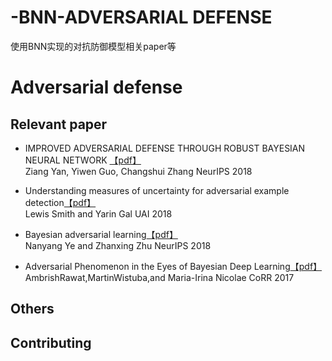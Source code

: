 # -BNN-ADVERSARIAL DEFENSE
使用BNN实现的对抗防御模型相关paper等
# Adversarial defense


## Relevant paper

* IMPROVED ADVERSARIAL DEFENSE THROUGH ROBUST BAYESIAN NEURAL NETWORK [【pdf】](https://arxiv.org/pdf/1803.00404.pdf)<br>
Ziang Yan, Yiwen Guo, Changshui Zhang NeurIPS 2018

* Understanding measures of uncertainty for adversarial example detection[【pdf】](https://arxiv.org/pdf/1803.08533v1.pdf)<br>
Lewis Smith and Yarin Gal  UAI 2018

* Bayesian adversarial learning[【pdf】](http://papers.nips.cc/paper/7921-bayesian-adversarial-learning.pdf)<br>
Nanyang Ye and Zhanxing Zhu  NeurIPS 2018


* Adversarial Phenomenon in the Eyes of Bayesian Deep Learning[【pdf】](https://arxiv.org/pdf/1711.08244.pdf)<br>
AmbrishRawat,MartinWistuba,and Maria-Irina Nicolae CoRR 2017










## Others



## Contributing
